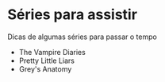 # Séries para assistir

Dicas de algumas séries para passar o tempo

- The Vampire Diaries
- Pretty Little Liars
- Grey's Anatomy
